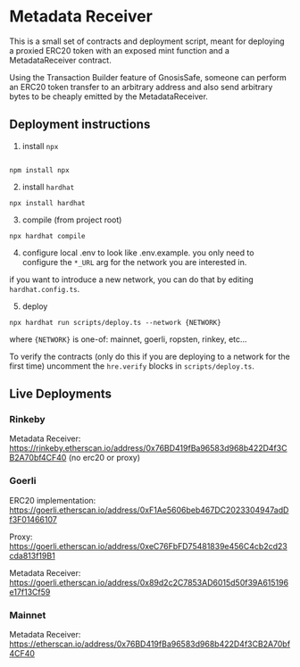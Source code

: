 # Metadata Receiver

This is a small set of contracts and deployment script, meant for deploying a proxied ERC20 token with an exposed mint function and a MetadataReceiver contract.

Using the Transaction Builder feature of GnosisSafe, someone can perform an ERC20 token transfer to an arbitrary address and also send arbitrary bytes to be cheaply emitted by the MetadataReceiver.

## Deployment instructions

1. install `npx`

```

npm install npx
```

2. install `hardhat`

```
npx install hardhat
```

3. compile (from project root)

```
npx hardhat compile
```

4. configure local .env to look like .env.example. you only need to configure the `*_URL` arg for the network you are interested in.

if you want to introduce a new network, you can do that by editing `hardhat.config.ts`.

5. deploy

```
npx hardhat run scripts/deploy.ts --network {NETWORK}
```

where `{NETWORK}` is one-of: mainnet, goerli, ropsten, rinkey, etc...

To verify the contracts (only do this if you are deploying to a network for the first time) uncomment the `hre.verify` blocks in `scripts/deploy.ts`.

## Live Deployments

### Rinkeby

Metadata Receiver: https://rinkeby.etherscan.io/address/0x76BD419fBa96583d968b422D4f3CB2A70bf4CF40
(no erc20 or proxy)

### Goerli

ERC20 implementation: https://goerli.etherscan.io/address/0xF1Ae5606beb467DC2023304947adDf3F01466107

Proxy: https://goerli.etherscan.io/address/0xeC76FbFD75481839e456C4cb2cd23cda813f19B1

Metadata Receiver: https://goerli.etherscan.io/address/0x89d2c2C7853AD6015d50f39A615196e17f13Cf59

### Mainnet

Metadata Receiver: https://etherscan.io/address/0x76BD419fBa96583d968b422D4f3CB2A70bf4CF40
